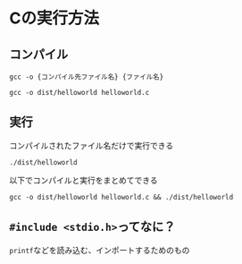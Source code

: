 # Cの実行方法

## コンパイル

`gcc -o {コンパイル先ファイル名} {ファイル名}`

```
gcc -o dist/helloworld helloworld.c
```

## 実行

コンパイルされたファイル名だけで実行できる

```
./dist/helloworld
```

以下でコンパイルと実行をまとめてできる

```
gcc -o dist/helloworld helloworld.c && ./dist/helloworld
```

## `#include <stdio.h>`ってなに？

`printf`などを読み込む、インポートするためのもの